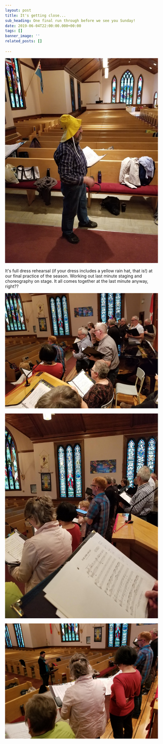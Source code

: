 ```yaml
---
layout: post
title: It's getting close...
sub_heading: One final run through before we see you Sunday!
date: 2019-06-04T22:00:00.000+00:00
tags: []
banner_image: ''
related_posts: []

---
```

![](/images/20190604_193607_1.jpg)

It's full dress rehearsal (if your dress includes a yellow rain hat, that is!) at our final practice of the season. Working out last minute staging and choreography on stage. It all comes together at the last minute anyway, right??

![](/images/20190604_193643.jpg)

![](/images/20190604_191811_1.jpg)

![](/images/20190604_200818.jpg)